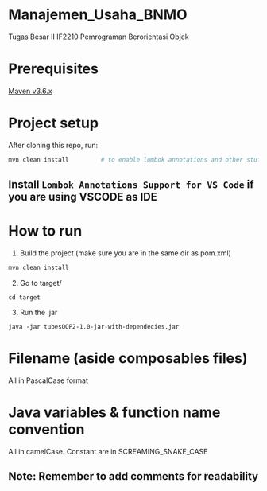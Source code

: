 # Manajemen_Usaha_BNMO
Tugas Besar II IF2210 Pemrograman Berorientasi Objek

# Prerequisites
[Maven v3.6.x](https://maven.apache.org/download.cgi)

# Project setup
After cloning this repo, run:
```bash
mvn clean install         # to enable lombok annotations and other stuff inside pom.xml
```
## Install `Lombok Annotations Support for VS Code` if you are using VSCODE as IDE

# How to run
1. Build the project (make sure you are in the same dir as pom.xml)
```bash
mvn clean install
```
2. Go to target/
```
cd target
```
3. Run the .jar
```
java -jar tubesOOP2-1.0-jar-with-dependecies.jar
```

# Filename (aside composables files)
All in PascalCase format

# Java variables & function name convention
All in camelCase. Constant are in SCREAMING_SNAKE_CASE

## Note: Remember to add comments for readability
